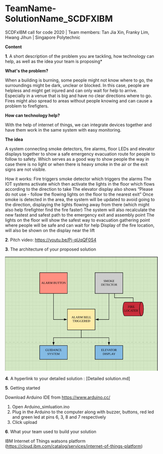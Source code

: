 # TeamName-SolutionName_SCDFXIBM
SCDFxIBM call for code 2020 | Team members: Tan Jia Xin, Franky Lim, Hwang Jihun | Singapore Polytechnic

**Content**

**1**. A short description of the problem you are tackling, how technology can help, as well as the idea your team is proposing*

**What's the problem?**

When a building is burning, some people might not know where to go, the surroundings might be dark, unclear or blocked. In this case, people are helpless and might get injured and can only wait for help to arrive. Especially in a venue that is big and have no clear directions where to go. Fires might also spread to areas without people knowing and can cause a problem to firefigters. 

**How can technology help?**

With the help of internet of things, we can integrate devices together and have them work in the same system with easy monitoring.

**The idea**

A system connecting smoke detectors, fire alarms, floor LEDs and elevator displays together to show a safe emergency evacuation route for people to follow to safety. Which serves as a good way to show people the way in case there is no light or when there is heavy smoke in the air or the exit signs are not visible.

How it works:
Fire triggers smoke detector which triggers the alarms
The IOT systems activate which then activate the lights in the floor which flows according to the direction to take
The elevator display also shows “Please do not use - follow the flowing lights on the floor to the nearest exit”
Once smoke is detected in the area, the system will be updated to avoid going to the direction, displaying the lights flowing away from there (which might also help firefighter find the fire faster)
The system will also recalculate the new fastest and safest path to the emergency exit and assembly point
The lights on the floor will show the safest way to evacuation gathering point where people will be safe and can wait for help
Display of the fire location, will also be shown on the display near the lift


**2**. Pitch video: https://youtu.be/Pj-qUqQF0S4

**3**. The architecture of your proposed solution

![](1932fa11-7f42-4120-ba18-b9a0170bfcb7.jpg)

**4**. A hyperlink to your detailed solution :
[Detailed solution.md]

**5**. Getting started

Download Arduino IDE from https://www.arduino.cc/
1. Open Arduino_simluation.ino
2. Plug in the Arduino to the computer along with buzzer, buttons, red led and green led at pins 6, 3, 8 and 7 respectively
3. Click upload 

**6**. What your team used to build your solution

IBM Internet of Things watsons platform (https://cloud.ibm.com/catalog/services/internet-of-things-platform)

